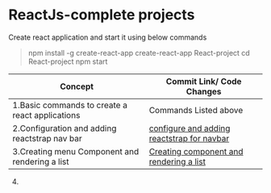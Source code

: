 



# ReactJs-complete projects  



Create react application and start it using below commands
>npm install -g create-react-app
>create-react-app React-project
>cd React-project
>npm start



Concept  | Commit Link/ Code Changes
-------- | -----
1.Basic commands to create a react applications  | Commands Listed above
2.Configuration and adding reactstrap nav bar | [configure and adding reactstrap for navbar](https://github.com/akhileshappala/React-project/commit/e936eef745415cbc21beeaaae25f7df89e74e0d3)
3.Creating menu Component  and rendering a list |[Creating component and rendering a list](https://github.com/akhileshappala/React-project/commit/1b8a18e030397000218e2b3965a04583cf72105c)
4. 
